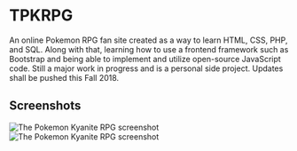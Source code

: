 # TPKRPG

An online Pokemon RPG fan site created as a way to learn HTML, CSS, PHP, and SQL. Along with that, learning how to use a frontend framework such as Bootstrap and being able to implement and utilize open-source JavaScript code. Still a major work in progress and is a personal side project. Updates shall be pushed this Fall 2018.

## Screenshots

<img src="https://i.imgur.com/gdn8uYq.png" alt="The Pokemon Kyanite RPG screenshot">
<img src="https://i.imgur.com/ARzcaWR.png" alt="The Pokemon Kyanite RPG screenshot">


